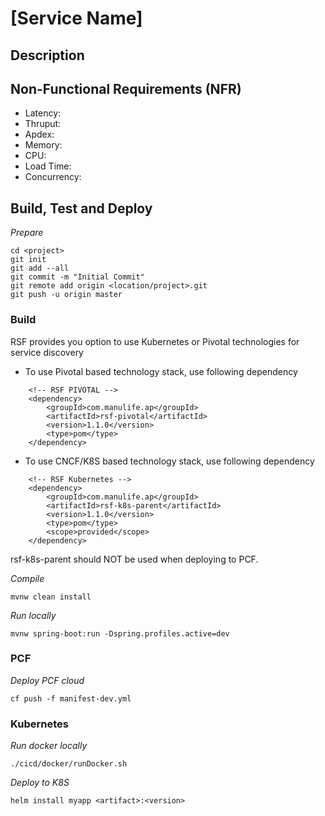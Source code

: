 # [**Service Name**]

## Description

## Non-Functional Requirements (NFR)
- Latency:
- Thruput:
- Apdex:
- Memory:
- CPU:
- Load Time:
- Concurrency:

## Build, Test and Deploy

*Prepare*

```	
cd <project>
git init
git add --all
git commit -m "Initial Commit"
git remote add origin <location/project>.git
git push -u origin master
```
### Build	

RSF provides you option to use Kubernetes or Pivotal technologies for service discovery

- To use Pivotal based technology stack, use following dependency
```aidl
    <!-- RSF PIVOTAL -->
    <dependency>
        <groupId>com.manulife.ap</groupId>
        <artifactId>rsf-pivotal</artifactId>
        <version>1.1.0</version>
        <type>pom</type>
    </dependency>
```

- To use CNCF/K8S based technology stack, use following dependency
```aidl
    <!-- RSF Kubernetes -->
    <dependency>
        <groupId>com.manulife.ap</groupId>
        <artifactId>rsf-k8s-parent</artifactId>
        <version>1.1.0</version>
        <type>pom</type>
        <scope>provided</scope>
    </dependency>
```
rsf-k8s-parent should NOT be used when deploying to PCF. 

*Compile*

```
mvnw clean install
```

*Run locally*

```
mvnw spring-boot:run -Dspring.profiles.active=dev
```

### PCF
*Deploy PCF cloud*

```
cf push -f manifest-dev.yml
```

### Kubernetes
*Run docker locally*

```
./cicd/docker/runDocker.sh
```

*Deploy to K8S*

```
helm install myapp <artifact>:<version>
```
